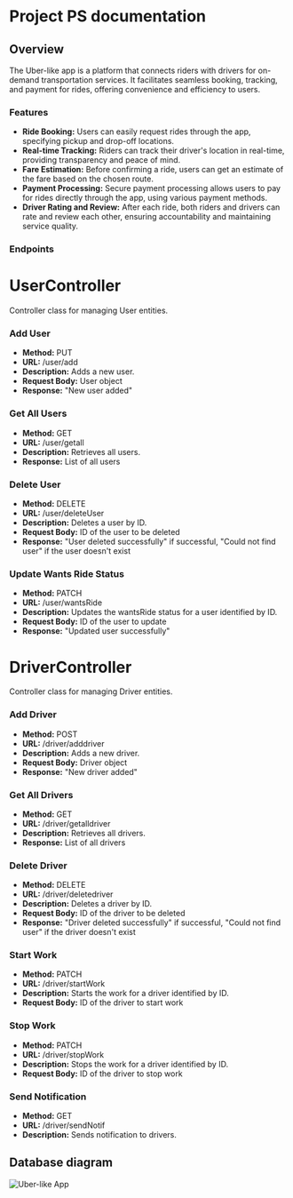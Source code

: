 # Project PS documentation
## Overview

The Uber-like app is a platform that connects riders with drivers for on-demand transportation services. It facilitates seamless booking, tracking, and payment for rides, offering convenience and efficiency to users.


### Features

- **Ride Booking:** Users can easily request rides through the app, specifying pickup and drop-off locations.
- **Real-time Tracking:** Riders can track their driver's location in real-time, providing transparency and peace of mind.
- **Fare Estimation:** Before confirming a ride, users can get an estimate of the fare based on the chosen route.
- **Payment Processing:** Secure payment processing allows users to pay for rides directly through the app, using various payment methods.
- **Driver Rating and Review:** After each ride, both riders and drivers can rate and review each other, ensuring accountability and maintaining service quality.


### Endpoints

# UserController

Controller class for managing User entities.

### Add User
- **Method:** PUT
- **URL:** /user/add
- **Description:** Adds a new user.
- **Request Body:** User object
- **Response:** "New user added"

### Get All Users
- **Method:** GET
- **URL:** /user/getall
- **Description:** Retrieves all users.
- **Response:** List of all users

### Delete User
- **Method:** DELETE
- **URL:** /user/deleteUser
- **Description:** Deletes a user by ID.
- **Request Body:** ID of the user to be deleted
- **Response:** "User deleted successfully" if successful, "Could not find user" if the user doesn't exist

### Update Wants Ride Status
- **Method:** PATCH
- **URL:** /user/wantsRide
- **Description:** Updates the wantsRide status for a user identified by ID.
- **Request Body:** ID of the user to update
- **Response:** "Updated user successfully"
	
# DriverController

Controller class for managing Driver entities.

### Add Driver
- **Method:** POST
- **URL:** /driver/adddriver
- **Description:** Adds a new driver.
- **Request Body:** Driver object
- **Response:** "New driver added"

### Get All Drivers
- **Method:** GET
- **URL:** /driver/getalldriver
- **Description:** Retrieves all drivers.
- **Response:** List of all drivers

### Delete Driver
- **Method:** DELETE
- **URL:** /driver/deletedriver
- **Description:** Deletes a driver by ID.
- **Request Body:** ID of the driver to be deleted
- **Response:** "Driver deleted successfully" if successful, "Could not find user" if the driver doesn't exist

### Start Work
- **Method:** PATCH
- **URL:** /driver/startWork
- **Description:** Starts the work for a driver identified by ID.
- **Request Body:** ID of the driver to start work

### Stop Work
- **Method:** PATCH
- **URL:** /driver/stopWork
- **Description:** Stops the work for a driver identified by ID.
- **Request Body:** ID of the driver to stop work

### Send Notification
- **Method:** GET
- **URL:** /driver/sendNotif
- **Description:** Sends notification to drivers.


## Database diagram
![Uber-like App](https://i.ibb.co/wSFfVrh/Screenshot-2024-04-01-003148.png)